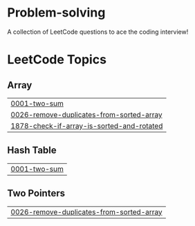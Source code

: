 # Problem-solving
A collection of LeetCode questions to ace the coding interview!

<!---LeetCode Topics Start-->
# LeetCode Topics
## Array
|  |
| ------- |
| [0001-two-sum](https://github.com/98shah/Problem-solving/tree/master/0001-two-sum) |
| [0026-remove-duplicates-from-sorted-array](https://github.com/98shah/Problem-solving/tree/master/0026-remove-duplicates-from-sorted-array) |
| [1878-check-if-array-is-sorted-and-rotated](https://github.com/98shah/Problem-solving/tree/master/1878-check-if-array-is-sorted-and-rotated) |
## Hash Table
|  |
| ------- |
| [0001-two-sum](https://github.com/98shah/Problem-solving/tree/master/0001-two-sum) |
## Two Pointers
|  |
| ------- |
| [0026-remove-duplicates-from-sorted-array](https://github.com/98shah/Problem-solving/tree/master/0026-remove-duplicates-from-sorted-array) |
<!---LeetCode Topics End-->